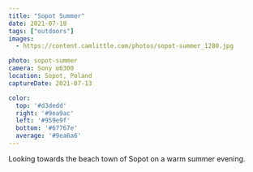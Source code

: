 ```yaml
---
title: "Sopot Summer"
date: 2021-07-18
tags: ["outdoors"]
images:
  - https://content.camlittle.com/photos/sopot-summer_1280.jpg

photo: sopot-summer
camera: Sony α6300
location: Sopot, Poland
captureDate: 2021-07-13

color:
  top: '#d3dedd'
  right: '#9ea9ac'
  left: '#959e9f'
  bottom: '#67767e'
  average: '#9ea6a6'
---
```


Looking towards the beach town of Sopot on a warm summer evening.
